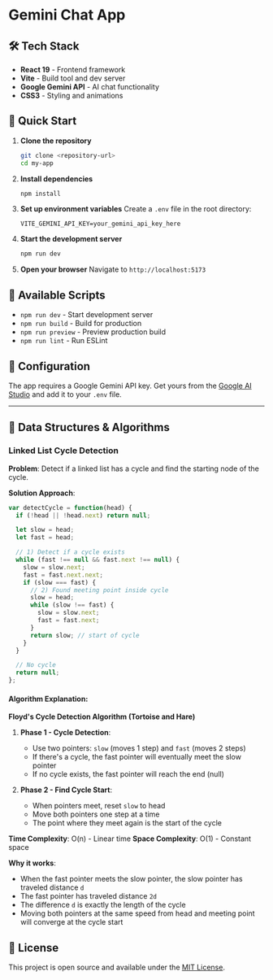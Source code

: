 # Gemini Chat App


## 🛠️ Tech Stack

- **React 19** - Frontend framework
- **Vite** - Build tool and dev server
- **Google Gemini API** - AI chat functionality
- **CSS3** - Styling and animations

## 🚀 Quick Start

1. **Clone the repository**
   ```bash
   git clone <repository-url>
   cd my-app
   ```

2. **Install dependencies**
   ```bash
   npm install
   ```

3. **Set up environment variables**
   Create a `.env` file in the root directory:
   ```env
   VITE_GEMINI_API_KEY=your_gemini_api_key_here
   ```

4. **Start the development server**
   ```bash
   npm run dev
   ```

5. **Open your browser**
   Navigate to `http://localhost:5173`

## 📝 Available Scripts

- `npm run dev` - Start development server
- `npm run build` - Build for production
- `npm run preview` - Preview production build
- `npm run lint` - Run ESLint

## 🔧 Configuration

The app requires a Google Gemini API key. Get yours from the [Google AI Studio](https://makersuite.google.com/app/apikey) and add it to your `.env` file.

---

## 🧮 Data Structures & Algorithms

### Linked List Cycle Detection

**Problem**: Detect if a linked list has a cycle and find the starting node of the cycle.

**Solution Approach**:

```javascript
var detectCycle = function(head) {
  if (!head || !head.next) return null;

  let slow = head;
  let fast = head;

  // 1) Detect if a cycle exists
  while (fast !== null && fast.next !== null) {
    slow = slow.next;
    fast = fast.next.next;
    if (slow === fast) {
      // 2) Found meeting point inside cycle
      slow = head;
      while (slow !== fast) {
        slow = slow.next;
        fast = fast.next;
      }
      return slow; // start of cycle
    }
  }

  // No cycle
  return null;
};
```

#### Algorithm Explanation:

**Floyd's Cycle Detection Algorithm (Tortoise and Hare)**

1. **Phase 1 - Cycle Detection**:
   - Use two pointers: `slow` (moves 1 step) and `fast` (moves 2 steps)
   - If there's a cycle, the fast pointer will eventually meet the slow pointer
   - If no cycle exists, the fast pointer will reach the end (null)

2. **Phase 2 - Find Cycle Start**:
   - When pointers meet, reset `slow` to head
   - Move both pointers one step at a time
   - The point where they meet again is the start of the cycle

**Time Complexity**: O(n) - Linear time
**Space Complexity**: O(1) - Constant space

**Why it works**: 
- When the fast pointer meets the slow pointer, the slow pointer has traveled distance `d`
- The fast pointer has traveled distance `2d`
- The difference `d` is exactly the length of the cycle
- Moving both pointers at the same speed from head and meeting point will converge at the cycle start

## 📄 License

This project is open source and available under the [MIT License](LICENSE).
